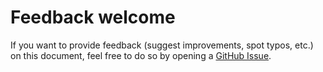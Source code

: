 # Feedback welcome

If you want to provide feedback (suggest improvements, spot typos, etc.) on
this document, feel free to do so by opening a
[GitHub Issue](https://github.com/rtavenar/hdr/issues/new).
